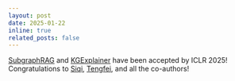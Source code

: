 ```yaml
---
layout: post
date: 2025-01-22
inline: true
related_posts: false
---
```


[SubgraphRAG](https://arxiv.org/abs/2410.20724) and [KGExplainer](https://openreview.net/forum?id=WQvkqarwXi) have been accepted by ICLR 2025! Congratulations to [Siqi](https://siqi.plus/), [Tengfei](https://xiaomingaaa.github.io/), and all the co-authors!

